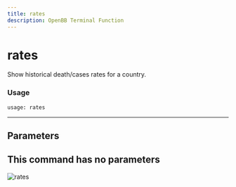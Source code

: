 ```yaml
---
title: rates
description: OpenBB Terminal Function
---
```


# rates

Show historical death/cases rates for a country.
### Usage 
```python
usage: rates
```
---
## Parameters
This command has no parameters
---
![rates](https://user-images.githubusercontent.com/46355364/153898007-a051dc1c-4b03-4c3c-ae72-c61da8f732ff.png)

